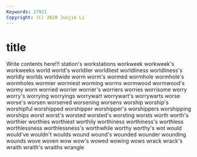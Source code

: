 ```yaml
---
Keywords: 27921
Copyright: (C) 2020 Junjie Li
---
```


# title

Write contents here!!!
station's 
workstations 
workweek
workweek's 
workweeks 
world 
world's 
worldlier 
worldliest 
worldliness 
worldliness's 
worldly 
worlds
worldwide 
worm 
worm's 
wormed 
wormhole 
wormhole's 
wormholes 
wormier 
wormiest 
worming
worms 
wormwood 
wormwood's 
wormy 
worn 
worried 
worrier 
worrier's 
worriers 
worries
worrisome 
worry 
worry's 
worrying 
worryings 
worrywart 
worrywart's 
worrywarts 
worse 
worse's
worsen 
worsened 
worsening 
worsens 
worship 
worship's 
worshipful 
worshipped 
worshipper 
worshipper's
worshippers 
worshipping 
worships 
worst 
worst's 
worsted 
worsted's 
worsting 
worsts 
worth
worth's 
worthier 
worthies 
worthiest 
worthily 
worthiness 
worthiness's 
worthless 
worthlessness 
worthlessness's
worthwhile 
worthy 
worthy's 
wot 
would 
would've 
wouldn't 
woulds 
wound 
wound's
wounded 
wounder 
wounding 
wounds 
wove 
woven 
wow 
wow's 
wowed 
wowing
wows 
wrack 
wrack's 
wraith 
wraith's 
wraiths 
wrangle 
